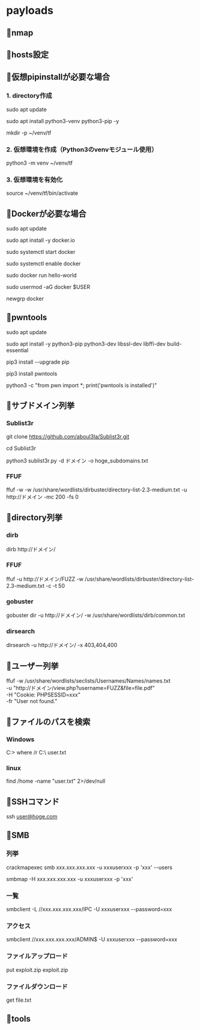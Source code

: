 # payloads

## 🔴nmap
## 🔴hosts設定

## 🔴仮想pipinstallが必要な場合

### 1. directory作成
sudo apt update

sudo apt install python3-venv python3-pip -y

mkdir -p ~/venv/tf

### 2. 仮想環境を作成（Python3のvenvモジュール使用）

python3 -m venv ~/venv/tf

### 3. 仮想環境を有効化

source ~/venv/tf/bin/activate

## 🔴Dockerが必要な場合

sudo apt update

sudo apt install -y docker.io

sudo systemctl start docker

sudo systemctl enable docker

sudo docker run hello-world

sudo usermod -aG docker $USER

newgrp docker

## 🔴pwntools

sudo apt update

sudo apt install -y python3-pip python3-dev libssl-dev libffi-dev build-essential

pip3 install --upgrade pip

pip3 install pwntools

python3 -c "from pwn import *; print('pwntools is installed')"



## 🔴サブドメイン列挙
### Sublist3r
git clone https://github.com/aboul3la/Sublist3r.git

cd Sublist3r

python3 sublist3r.py -d ドメイン -o hoge_subdomains.txt

### FFUF
ffuf -w -w /usr/share/wordlists/dirbuster/directory-list-2.3-medium.txt -u http://ドメイン -mc 200 -fs 0

## 🔴directory列挙

### dirb
dirb http://ドメイン/

### FFUF
ffuf -u http://ドメイン/FUZZ -w /usr/share/wordlists/dirbuster/directory-list-2.3-medium.txt -c -t 50

### gobuster
gobuster dir -u http://ドメイン/ -w /usr/share/wordlists/dirb/common.txt

### dirsearch
dirsearch -u http://ドメイン/ -x 403,404,400  

## 🔴ユーザー列挙

ffuf -w /usr/share/wordlists/seclists/Usernames/Names/names.txt \
     -u "http://ドメイン/view.php?username=FUZZ&file=file.pdf" \
     -H "Cookie: PHPSESSID=xxx" \
     -fr "User not found."

## 🔴ファイルのパスを検索

### Windows

C:\> where /r C:\ user.txt

### linux

find /home -name "user.txt" 2>/dev/null

## 🔴SSHコマンド

ssh user@hoge.com

## 🔴SMB

### 列挙

crackmapexec smb xxx.xxx.xxx.xxx -u xxxuserxxx -p 'xxx' --users

smbmap -H xxx.xxx.xxx.xxx -u xxxuserxxx -p 'xxx'

### 一覧

smbclient -L //xxx.xxx.xxx.xxx/IPC -U xxxuserxxx --password=xxx

### アクセス 

smbclient //xxx.xxx.xxx.xxx/ADMIN$ -U xxxuserxxx --password=xxx

### ファイルアップロード

put exploit.zip exploit.zip

### ファイルダウンロード

get file.txt

## 🔴tools

